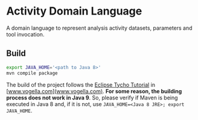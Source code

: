 # Activity Domain Language

A domain language to represent analysis activity datasets, parameters and tool invocation. 

## Build

```sh
export JAVA_HOME='<path to Java 8>'
mvn compile package
```

The build of the project follows the [Eclipse Tycho Tutorial](http://www.vogella.com/tutorials/EclipseTycho/article.html) in [www.vogella.com](www.vogella.com). **For some reason, the building process does not work in Java 9**. So, please verify if Maven is being executed in Java 8 and, if it is not, use `JAVA_HOME=<Java 8 JRE>; export JAVA_HOME`.
